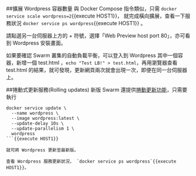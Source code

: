##擴展 Wordpress 容器數量 
 與 Docker Compose 指令類似，只需 `docker service scale wordpress=2`{{execute HOST1}}，
就完成橫向擴展，查看一下服務狀況 `docker service ps wordpress`{{execute HOST1}} 。
 
請點選另一台伺服器上方的 + 符號，選擇「Web Preview host port 80」，亦可看到 Wordpress 安裝畫面。

如果要確認 Swarm 叢集的自動負載平衡，可以登入到 Wordpress 其中一個容器，新增一個 test.html
，`echo "Test LB!" > test.html`，再用瀏覽器查看 test.html 的結果，就可發現，更新網頁兩次就會出現一次，即便在同一台伺服器上。

##捲動式更新服務(Rolling updates)
 新版 Swarm 還提供[捲動更新功能](https://docs.docker.com/engine/swarm/swarm-tutorial/rolling-update/)，只需要執行 
``` 
docker service update \
  --name wordpress \
  --image wordpress:latest \
  --update-delay 10s \
  --update-parallelism 1 \
  wordpress
```{{execute HOST1}} 

就可將 Wordpress 更新至最新版。

查看 Wordpress 服務更新狀況， `docker service ps wordpress`{{execute HOST1}}。